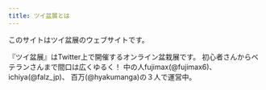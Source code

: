 ```yaml
---
title: ツイ盆展とは
---
```


このサイトはツイ盆展のウェブサイトです。

『ツイ盆展』はTwitter上で開催するオンライン盆栽展です。 初心者さんからベテランさんまで間口は広くゆるく！ 中の人fujimax(@fujimax6)、 ichiya(@falz_jp)、 百万(@hyakumanga)の３人で運営中。

